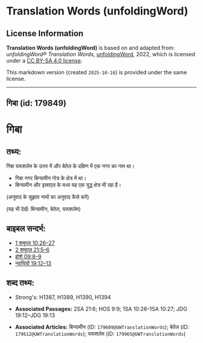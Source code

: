# Translation Words (unfoldingWord)

## License Information

**Translation Words (unfoldingWord)** is based on and adapted from: _unfoldingWord® Translation Words_, [unfoldingWord](https://unfoldingword.org/utw), 2022, which is licensed under a [CC BY-SA 4.0 license](https://creativecommons.org/licenses/by-sa/4.0/legalcode.en).

This markdown version (created `2025-10-16`) is provided under the same license.



--------------------------------

## गिबा (id: 179849)

गिबा
====

तथ्य:
-----

गिबा यरूशलेम के उत्तर में और बेतेल के दक्षिण में एक नगर का नाम था।

* गिबा नगर बिन्यामीन गोत्र के क्षेत्र में था।
* बिन्यामीन और इस्राएल के मध्य यह एक युद्ध क्षेत्र भी रहा है।

(अनुवाद के सुझाव नामों का अनुवाद कैसे करें)

(यह भी देखें: बिन्यामीन, बेतेल, यरूशलेम)

बाइबल सन्दर्भ:
--------------

* [1 शमूएल 10:26–27](https://ref.ly/1Sam0:0)
* [2 शमूएल 21:5–6](https://ref.ly/2Sam0:0)
* [होशे 09:8–9](https://ref.ly/Hos9:8-Hos9:9)
* [न्यायियों 19:12–13](https://ref.ly/Judg19:12-Judg19:13)

शब्द तथ्य:
----------

* Strong's: H1387, H1389, H1390, H1394

* **Associated Passages:** 2SA 21:6; HOS 9:9; 1SA 10:26–1SA 10:27; JDG 19:12–JDG 19:13
* **Associated Articles:** बिन्यामीन (ID: `179609@UWTranslationWords`); बेतेल (ID: `179612@UWTranslationWords`); यरूशलेम (ID: `179965@UWTranslationWords`)

